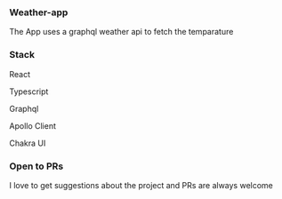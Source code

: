 ### Weather-app

The App uses a graphql weather api to fetch the temparature

### Stack
React 

Typescript

Graphql

Apollo Client

Chakra UI

### Open to PRs 
I love to get suggestions about the project and PRs are always welcome
